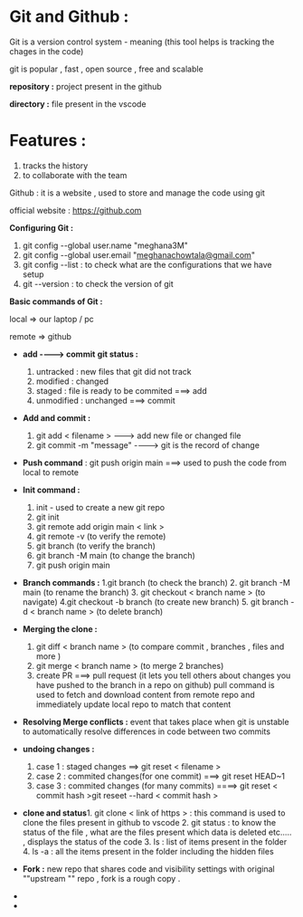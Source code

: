 # Git and Github :

Git is a version control system - meaning (this tool helps is tracking the chages in the code)

git is popular , fast , open source , free and scalable

**repository :** project present in the github 

**directory :** file present in the vscode

# **Features :** 

1. tracks the history
2. to collaborate with the team

Github : it is a website , used to  store and manage the code using git 

official website : https://github.com

**Configuring Git :** 

1. git config --global user.name "meghana3M"
2. git config --global user.email "meghanachowtala@gmail.com"
3. git config --list : to check what are the configurations that we have setup
4. git --version : to check the version of git

**Basic commands of Git :**

local => our laptop / pc

remote => github


* **add ----> commit**
  **git status :**
  1. untracked :  new files that git did not track
  2. modified : changed
  3. staged : file is ready to be commited ===> add
  4. unmodified : unchanged ===> commit
* **Add and commit :**
  1. git add <  filename  > ---> add new file or changed file
  2. git commit -m "message" ----> git is the record of change
* **Push command** : git push origin main ===> used to push the code from local to remote
* **Init command :**
  1. init - used to create a  new git repo
  2. git init
  3. git remote add origin main < link  >
  4. git remote -v (to verify the remote)
  5. git branch (to verify the branch)
  6. git branch -M main  (to change the branch)
  7. git push origin main
* **Branch commands :**
  1.git branch (to check the branch)
  2. git branch -M main (to rename the branch)
  3. git checkout < branch name > (to navigate)
  4.git checkout -b branch (to create new branch)
  5. git branch -d < branch name  >   (to delete branch)
* **Merging the clone :**
  1. git diff < branch name >   (to compare commit , branches , files and more )
  2. git merge < branch name > (to merge 2 branches)
  3. create PR ===> pull request (it lets you tell others about changes you have pushed to the branch in a repo on github) pull command is used to fetch and download content from remote repo and immediately update local repo to match that content
* **Resolving Merge conflicts :** event that takes place when git is unstable to automatically resolve differences in code between two commits
* **undoing changes :**
  1. case 1 : staged changes  ==> git reset <  filename  >
  2. case 2 : commited changes(for one commit) ===>  git reset HEAD~1
  3. case 3 : commited changes (for many commits) ====>  git reset <  commit hash  >git reseet --hard < commit hash >
* **clone and status**1. git clone <  link of https   > : this command is used to  clone the files present in github to vscode
  2. git status : to know the status of the file , what are the files present which data is deleted etc..... , displays the status of the code
  3. ls : list of items present in the folder
  4. ls -a : all the items present in the folder including the hidden files
* **Fork :** new repo that shares code and visibility settings with original ""upstream "" repo , fork is a rough copy .

























































































































































































































































































































































































































































































































































































































































































































































































































































































































































































































































































































































































































































































































































































































































































































































































































































































































































































































































































































































































































































































































































* 

























































































































































































































































































































































































































































































































































































































































































































































































































































































































































































































































































































































































































































































*
